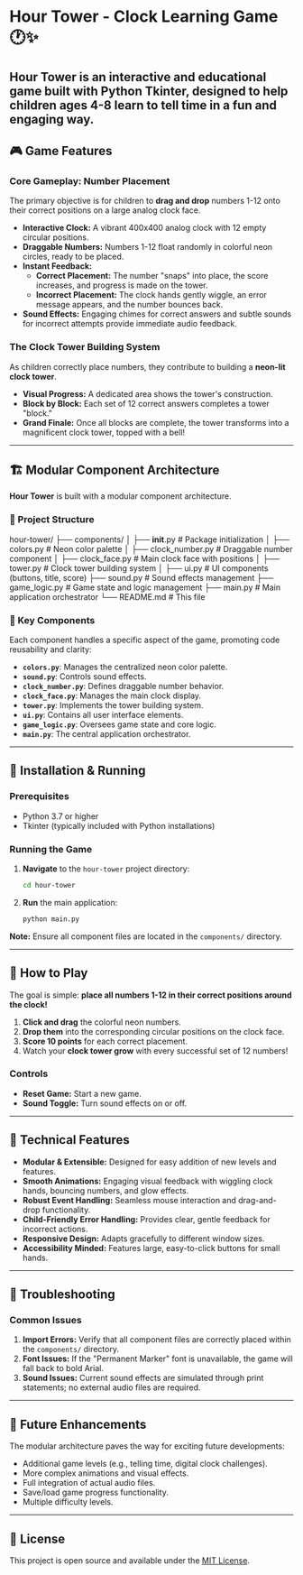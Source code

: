 # Hour Tower - Clock Learning Game 🕐✨

**Hour Tower** is an interactive and educational game built with Python Tkinter, designed to help children ages 4-8 learn to tell time in a fun and engaging way. 
---

## 🎮 Game Features

### Core Gameplay: Number Placement

The primary objective is for children to **drag and drop** numbers 1-12 onto their correct positions on a large analog clock face.

* **Interactive Clock:** A vibrant 400x400 analog clock with 12 empty circular positions.
* **Draggable Numbers:** Numbers 1-12 float randomly in colorful neon circles, ready to be placed.
* **Instant Feedback:**
    * **Correct Placement:** The number "snaps" into place, the score increases, and progress is made on the tower.
    * **Incorrect Placement:** The clock hands gently wiggle, an error message appears, and the number bounces back.
* **Sound Effects:** Engaging chimes for correct answers and subtle sounds for incorrect attempts provide immediate audio feedback.

### The Clock Tower Building System

As children correctly place numbers, they contribute to building a **neon-lit clock tower**.

* **Visual Progress:** A dedicated area shows the tower's construction.
* **Block by Block:** Each set of 12 correct answers completes a tower "block."
* **Grand Finale:** Once all blocks are complete, the tower transforms into a magnificent clock tower, topped with a bell!

---

## 🏗️ Modular Component Architecture

**Hour Tower** is built with a modular component architecture.

### 📁 Project Structure
hour-tower/
    ├── components/
    │   ├── __init__.py         # Package initialization
    │   ├── colors.py           # Neon color palette
    │   ├── clock_number.py     # Draggable number component
    │   ├── clock_face.py       # Main clock face with positions
    │   ├── tower.py            # Clock tower building system
    │   ├── ui.py               # UI components (buttons, title, score)
    ├── sound.py                # Sound effects management
    ├── game_logic.py           # Game state and logic management
    ├── main.py                 # Main application orchestrator
    └── README.md               # This file
### 🔧 Key Components

Each component handles a specific aspect of the game, promoting code reusability and clarity:

* **`colors.py`**: Manages the centralized neon color palette.
* **`sound.py`**: Controls sound effects.
* **`clock_number.py`**: Defines draggable number behavior.
* **`clock_face.py`**: Manages the main clock display.
* **`tower.py`**: Implements the tower building system.
* **`ui.py`**: Contains all user interface elements.
* **`game_logic.py`**: Oversees game state and core logic.
* **`main.py`**: The central application orchestrator.

---

## 🚀 Installation & Running

### Prerequisites

* Python 3.7 or higher
* Tkinter (typically included with Python installations)

### Running the Game

1.  **Navigate** to the `hour-tower` project directory:
    ```bash
    cd hour-tower
    ```
2.  **Run** the main application:
    ```bash
    python main.py
    ```

**Note:** Ensure all component files are located in the `components/` directory.

---

## 🎯 How to Play

The goal is simple: **place all numbers 1-12 in their correct positions around the clock!**

1.  **Click and drag** the colorful neon numbers.
2.  **Drop them** into the corresponding circular positions on the clock face.
3.  **Score 10 points** for each correct placement.
4.  Watch your **clock tower grow** with every successful set of 12 numbers!

### Controls

* **Reset Game:** Start a new game.
* **Sound Toggle:** Turn sound effects on or off.

---

## 🔧 Technical Features

* **Modular & Extensible:** Designed for easy addition of new levels and features.
* **Smooth Animations:** Engaging visual feedback with wiggling clock hands, bouncing numbers, and glow effects.
* **Robust Event Handling:** Seamless mouse interaction and drag-and-drop functionality.
* **Child-Friendly Error Handling:** Provides clear, gentle feedback for incorrect actions.
* **Responsive Design:** Adapts gracefully to different window sizes.
* **Accessibility Minded:** Features large, easy-to-click buttons for small hands.

---

## 🐛 Troubleshooting

### Common Issues

1.  **Import Errors:** Verify that all component files are correctly placed within the `components/` directory.
2.  **Font Issues:** If the "Permanent Marker" font is unavailable, the game will fall back to bold Arial.
3.  **Sound Issues:** Current sound effects are simulated through print statements; no external audio files are required.

---

## 🎉 Future Enhancements

The modular architecture paves the way for exciting future developments:

* Additional game levels (e.g., telling time, digital clock challenges).
* More complex animations and visual effects.
* Full integration of actual audio files.
* Save/load game progress functionality.
* Multiple difficulty levels.

---

## 📝 License

This project is open source and available under the [MIT License](LICENSE).

